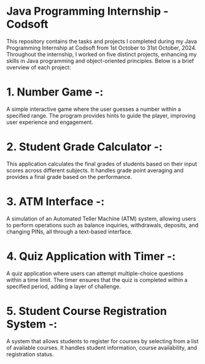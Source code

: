 # Java Programming Internship - Codsoft

This repository contains the tasks and projects I completed during my Java Programming Internship at Codsoft from 1st October to 31st October, 2024. Throughout the internship, I worked on five distinct projects, enhancing my skills in Java programming and object-oriented principles. Below is a brief overview of each project:

# 1. Number Game -:
A simple interactive game where the user guesses a number within a specified range. The program provides hints to guide the player, improving user experience and engagement.

# 2. Student Grade Calculator -:
This application calculates the final grades of students based on their input scores across different subjects. It handles grade point averaging and provides a final grade based on the performance.

# 3. ATM Interface -:
A simulation of an Automated Teller Machine (ATM) system, allowing users to perform operations such as balance inquiries, withdrawals, deposits, and changing PINs, all through a text-based interface.

# 4. Quiz Application with Timer -:
A quiz application where users can attempt multiple-choice questions within a time limit. The timer ensures that the quiz is completed within a specified period, adding a layer of challenge.

# 5. Student Course Registration System -:
A system that allows students to register for courses by selecting from a list of available courses. It handles student information, course availability, and registration status.

